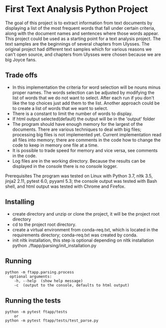 # First Text Analysis Python Project
The goal of this project is to extract information from text documents by displaying a list of the most frequent words that fall under certain criteria, along with the document names and sentences where those words appear. This project could be used as a starting point for a text analysis project. The text samples are the beginnings of several chapters from Ulysses. The original project had different text samples which for various reasons we can't open source, and chapters from Ulysses were chosen because we are big Joyce fans.

## Trade offs
* In this implementation the criteria for word selection will be nouns minus proper names. The words selection can be  adjusted by modifying the list of words that we do not want to select. After each run if you don't like the top choices just add them to the list. Another approach could be to create a list of words that we want to select.
* There is a constant to limit the number of words to display.
* If html output selected(default) the output will be in the 'output' folder
* The program should have enough memory for the largest of the documents. There are various techniques to deal with big files; processing big files is not implemented yet. Current implementation read all files into memory; there are comments in the code how to change the code to keep in memory one file at a time.
* It is possible to trade speed for memory and vice versa, see comments in the code.
* Log files are in the working directory. Because the results can be displayed in the console there is no console logger.

Prerequisites
The program was tested on Linux with Python 3.7, nltk 3.5, jinja2 2.11, pytest 6.0, pyyaml 5.3; the console output was tested with Bash shell, and html output was tested with Chrome and Firefox.

## Installing
* create directory and unzip or clone the project, it will be the project root directory
* cd to the project root directory.
* create a virtual environment from conda-req.txt, which is located in the requirements directory; conda-req.txt was created by conda.
* init nltk installation, this step is optional depending on nltk installation
python ./ftapp/parsing/init_installation.py

## Running
	python -m ftapp.parsing.process
	  optional arguments:
	  	-h, --help  (show help message)
	  	-c  (output to the console, defaults to html output)

## Running the tests
	python -m pytest ftapp/tests
		or
	python -m pytest ftapp/tests/test_parse.py


